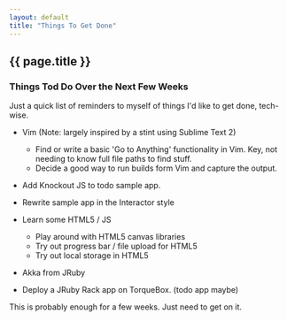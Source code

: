 ```yaml
---
layout: default
title: "Things To Get Done"
---
```


{{ page.title }}
-------------

### Things Tod Do Over the Next Few Weeks

Just a quick list of reminders to myself of things I'd like to get done, tech-wise.

* Vim (Note: largely inspired by a stint using Sublime Text 2)
  * Find or write a basic 'Go to Anything' functionality in Vim. Key, not needing to know full file paths to find stuff.
  * Decide a good way to run builds form Vim and capture the output.

* Add Knockout JS to todo sample app.
* Rewrite sample app in the Interactor style

* Learn some HTML5 / JS
  * Play around with HTML5 canvas libraries
  * Try out progress bar / file upload for HTML5
  * Try out local storage in HTML5

* Akka from JRuby

* Deploy a JRuby Rack app on TorqueBox. (todo app maybe)

This is probably enough for a few weeks. Just need to get on it.

